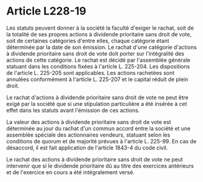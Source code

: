 # Article L228-19

Les statuts peuvent donner à la société la faculté d'exiger le rachat, soit de la totalité de ses propres actions à dividende prioritaire sans droit de vote, soit de certaines catégories d'entre elles, chaque catégorie étant déterminée par la date de son émission. Le rachat d'une catégorie d'actions à dividende prioritaire sans droit de vote doit porter sur l'intégralité des actions de cette catégorie. Le rachat est décidé par l'assemblée générale statuant dans les conditions fixées à l'article L. 225-204. Les dispositions de l'article L. 225-205 sont applicables. Les actions rachetées sont annulées conformément à l'article L. 225-207 et le capital réduit de plein droit.

Le rachat d'actions à dividende prioritaire sans droit de vote ne peut être exigé par la société que si une stipulation particulière a été insérée à cet effet dans les statuts avant l'émission de ces actions.

La valeur des actions à dividende prioritaire sans droit de vote est déterminée au jour du rachat d'un commun accord entre la société et une assemblée spéciale des actionnaires vendeurs, statuant selon les conditions de quorum et de majorité prévues à l'article L. 225-99. En cas de désaccord, il est fait application de l'article 1843-4 du code civil.

Le rachat des actions à dividende prioritaire sans droit de vote ne peut intervenir que si le dividende prioritaire dû au titre des exercices antérieurs et de l'exercice en cours a été intégralement versé.

